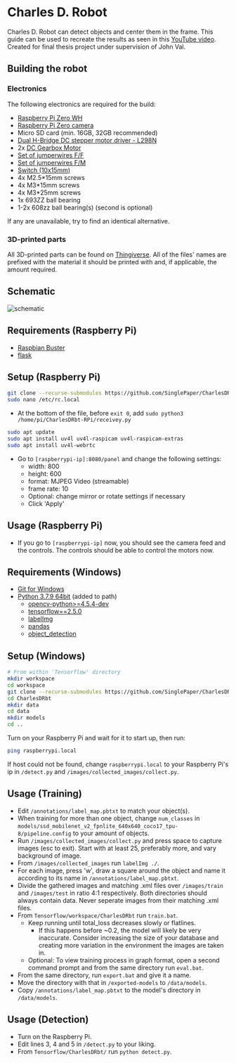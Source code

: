 # Charles D. Robot
Charles D. Robot can detect objects and center them in the frame. This guide can be used to recreate the results as seen in this [YouTube video](https://youtu.be/6JhAzuDE4sk). Created for final thesis project under supervision of John Val.

## Building the robot
### Electronics
The following electronics are required for the build:
- [Raspberry Pi Zero WH](https://www.kiwi-electronics.nl/nl/raspberry-pi-zero-wh-header-voorgesoldeerd-3328?search=raspberry%20pi%20zero&page=2)
- [Raspberry Pi Zero camera](https://nl.aliexpress.com/item/32788881215.html?spm=a2g0s.9042311.0.0.27424c4dMKKQ5k)
- Micro SD card (min. 16GB, 32GB recommended)
- [Dual H-Bridge DC stepper motor driver - L298N](https://www.kiwi-electronics.nl/nl/dual-h-bridge-dc-stepper-motor-driver-l298n-4117?search=h-bridge)
- 2x [DC Gearbox Motor](https://www.kiwi-electronics.nl/nl/dc-gearbox-motor-tt-motor-200rpm-3-6vdc-10318?search=motor)
- [Set of jumperwires F/F](https://www.kiwi-electronics.nl/nl/jumperwires-10-stuks-f-f-15cm-362)
- [Set of jumperwires F/M](https://www.kiwi-electronics.nl/nl/jumperwires-10-stuks-m-f-15cm-311?search=jumper%20cable)
- [Switch (10x15mm)](https://nl.aliexpress.com/item/1005001513148147.html?spm=a2g0s.9042311.0.0.27424c4dBuHDV5)
- 4x M2.5\*15mm screws
- 4x M3\*15mm screws
- 4x M3\*25mm screws
- 1x 693ZZ ball bearing
- 1-2x 608zz ball bearing(s) (second is optional)

If any are unavailable, try to find an identical alternative.
### 3D-printed parts
All 3D-printed parts can be found on [Thingiverse](https://www.thingiverse.com/thing:5167214). All of the files' names are prefixed with the material it should be printed with and, if applicable, the amount required.

## Schematic
![schematic](https://user-images.githubusercontent.com/27017516/146649582-84fa802a-a21b-4eb1-aa96-c11541feb33e.png)


## Requirements (Raspberry Pi)
- [Raspbian Buster](https://www.raspberrypi.com/software/operating-systems/)
- [flask](https://pypi.org/project/Flask/)

## Setup (Raspberry Pi)
```bash
git clone --recurse-submodules https://github.com/SinglePaper/CharlesDRbt-RPi.git
sudo nano /etc/rc.local
```
- At the bottom of the file, before ```exit 0```, add ```sudo python3 /home/pi/CharlesDRbt-RPi/receivey.py```
```bash
sudo apt update
sudo apt install uv4l uv4l-raspicam uv4l-raspicam-extras
sudo apt install uv4l-webrtc
```
- Go to ```[raspberrypi-ip]:8080/panel``` and change the following settings:
  - width: 800
  - height: 600
  - format: MJPEG Video (streamable)
  - frame rate: 10
  - Optional: change mirror or rotate settings if necessary  
  - Click 'Apply'

## Usage (Raspberry Pi)
- If you go to ```[raspberrypi-ip]``` now, you should see the camera feed and the controls. The controls should be able to control the motors now.

## Requirements (Windows)
- [Git for Windows](https://gitforwindows.org/)
- [Python 3.7.9 64bit](https://www.python.org/downloads/release/python-379/) (added to path)
  - [opencv-python>=4.5.4-dev](https://pypi.org/project/opencv-python/)
  - [tensorflow==2.5.0](https://pypi.org/project/tensorflow/2.5.0/)
  - [labelImg](https://pypi.org/project/labelImg/)
  - [pandas](https://pypi.org/project/pandas/)
  - [object_detection](https://tensorflow-object-detection-api-tutorial.readthedocs.io/en/latest/install.html#tensorflow-object-detection-api-installation)

## Setup (Windows)
```bash
# From within 'Tensorflow' directory 
mkdir workspace
cd workspace
git clone --recurse-submodules https://github.com/SinglePaper/CharlesDRbt.git
cd CharlesDRbt
mkdir data
cd data
mkdir models
cd ..
```
Turn on your Raspberry Pi and wait for it to start up, then run:
```bash
ping raspberrypi.local
```
If host could not be found, change ```raspberrypi.local``` to your Raspberry Pi's ip in ```/detect.py``` and ```/images/collected_images/collect.py```.
## Usage (Training)
- Edit ```/annotations/label_map.pbtxt``` to match your object(s).
- When training for more than one object, change ```num_classes``` in ```models/ssd_mobilenet_v2_fpnlite_640x640_coco17_tpu-8/pipeline.config``` to your amount of objects.
- Run ```/images/collected_images/collect.py``` and press space to capture images (esc to exit). Start with at least 25, preferably more, and vary background of image.
- From ```/images/collected_images``` run ```labelImg ./```.
- For each image, press 'w', draw a square around the object and name it according to its name in ```/annotations/label_map.pbtxt```.
- Divide the gathered images and matching .xml files over ```/images/train``` and ```/images/test``` in ratio 4:1 respectively. Both directories should always contain data. Never seperate images from their matching .xml files.
- From ```Tensorflow/workspace/CharlesDRbt``` run ```train.bat```.
  - Keep running until total_loss decreases slowly or flatlines. 
    - If this happens before ~0.2, the model will likely be very inaccurate. Consider increasing the size of your database and creating more variation in the environment the images are taken in.
  - Optional: To view training process in graph format, open a second command prompt and from the same directory run ```eval.bat```.
- From the same directory, run ```export.bat``` and give it a name.
- Move the directory with that in ```/exported-models``` to ```/data/models```.
- Copy ```/annotations/label_map.pbtxt``` to the model's directory in ```/data/models```.

## Usage (Detection)
- Turn on the Raspberry Pi.
- Edit lines 3, 4 and 5 in ```/detect.py``` to your liking.
- From ```Tensorflow/CharlesDRbt/``` run ```python detect.py```.
